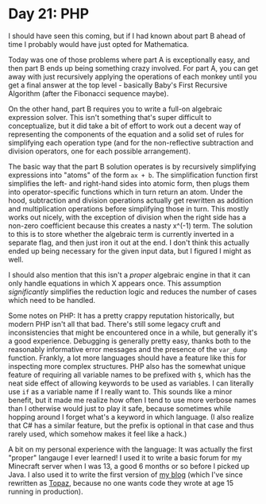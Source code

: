 # Day 21: PHP

I should have seen this coming, but if I had known about part B ahead of time I probably would have just opted for
Mathematica.

Today was one of those problems where part A is exceptionally easy, and then part B ends up being something crazy
involved. For part A, you can get away with just recursively applying the operations of each monkey until you get a
final answer at the top level - basically Baby's First Recursive Algorithm (after the Fibonacci sequence maybe).

On the other hand, part B requires you to write a full-on algebraic expression solver. This isn't something that's
super difficult to conceptualize, but it did take a bit of effort to work out a decent way of representing the
components of the equation and a solid set of rules for simplifying each operation type (and for the non-reflective
subtraction and division operators, one for each possible arrangement).

The basic way that the part B solution operates is by recursively simplifying expressions into "atoms" of the form
`ax + b`. The simplification function first simplifies the left- and right-hand sides into atomic form, then plugs them
into operator-specific functions which in turn return an atom. Under the hood, subtraction and division operations
actually get rewritten as addition and multiplication operations before simplifying those in turn. This mostly works out
nicely, with the exception of division when the right side has a non-zero coefficient because this creates a nasty
x^(-1) term. The solution to this is to store whether the algebraic term is currently inverted in a separate flag, and
then just iron it out at the end. I don't think this actually ended up being necessary for the given input data, but I
figured I might as well.

I should also mention that this isn't a _proper_ algebraic engine in that it can only handle equations in which X
appears once. This assumption _significantly_ simplifies the reduction logic and reduces the number of cases which need
to be handled.

Some notes on PHP: It has a pretty crappy reputation historically, but modern PHP isn't all that bad. There's still some
legacy cruft and inconsistencies that might be encountered once in a while, but generally it's a good experience.
Debugging is generally pretty easy, thanks both to the reasonably informative error messages and the presence of the
`var_dump` function. Frankly, a lot more languages should have a feature like this for inspecting more complex
structures. PHP also has the somewhat unique feature of requiring all variable names to be prefixed with `$`, which has
the neat side effect of allowing keywords to be used as variables. I can literally use `if` as a variable name if I
really want to. This sounds like a minor benefit, but it made me realize how often I tend to use more verbose names than
I otherwise would just to play it safe, because sometimes while hopping around I forget what's a keyword in which
language. (I also realize that C# has a similar feature, but the prefix is optional in that case and thus rarely used,
which somehow makes it feel like a hack.)

A bit on my personal experience with the language: It was actually the first "proper" langauge I ever learned! I used it
to write a basic forum for my Minecraft server when I was 13, a good 6 months or so before I picked up Java. I also used
it to write the first version of [my blog](https://caseif.blog) (which I've since rewritten as
[Topaz](https://github.com/caseif/Topaz), because no one wants code they wrote at age 15 running in production).

